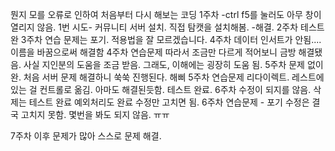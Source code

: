 뭔지 모를 오류로 인하여 처음부터 다시 해보는 코딩
1주차 
-ctrl f5를 눌러도 아무 창이 열리지 않음. 
1번 시도- 커뮤니티 서버 설치.
직접 탐캣을 설치해봄.
-해결. 
2주차
테스트 완
3주차
연습 문제는 포기. 
적용법을 잘 모르겠습니다. 
4주차
데이터 인서트가 안됨.... 
이름을 바꿈으로써 해결함
4주차 연습문제
따라서 조금만 다르게 적어보니 금방 해결됐음. 사실 지인분의 도움을 조금 받음.
그래도, 이해에는 굉장히 도움 됨. 
5주차
문제 없이 완. 
처음 서버 문제 해결하니 쑥쑥 진행된다. 해삐
5주차 연습문제
리다이렉트.
레스트에 있는 걸 컨트롤로 옮김. 
아마도 해결된듯함. 
테스트 완료. 
6주차
수정이 되지를 않음. 
삭제는 테스트 완료
예외처리도 완료
수정만 고치면 됨. 
6주차 연습문제 - 포기
수정은 결국 고치지 못함.
몇번을 봐도 되지 않음. ㅠㅠ

7주차
이후 문제가 많아 스스로 문제 해결.

